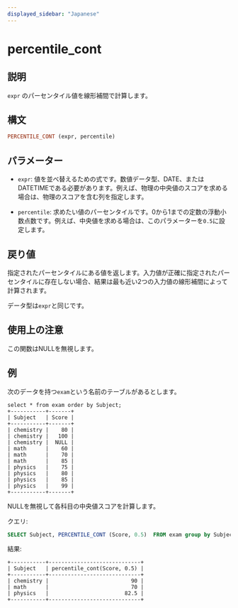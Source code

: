 ```yaml
---
displayed_sidebar: "Japanese"
---
```


# percentile_cont

## 説明

`expr` のパーセンタイル値を線形補間で計算します。

## 構文

```Haskell
PERCENTILE_CONT (expr, percentile) 
```

## パラメーター

- `expr`: 値を並べ替えるための式です。数値データ型、DATE、またはDATETIMEである必要があります。例えば、物理の中央値のスコアを求める場合は、物理のスコアを含む列を指定します。

- `percentile`: 求めたい値のパーセンタイルです。0から1までの定数の浮動小数点数です。例えば、中央値を求める場合は、このパラメーターを`0.5`に設定します。

## 戻り値

指定されたパーセンタイルにある値を返します。入力値が正確に指定されたパーセンタイルに存在しない場合、結果は最も近い2つの入力値の線形補間によって計算されます。

データ型は`expr`と同じです。

## 使用上の注意

この関数はNULLを無視します。

## 例

次のデータを持つ`exam`という名前のテーブルがあるとします。

```Plain
select * from exam order by Subject;
+-----------+-------+
| Subject   | Score |
+-----------+-------+
| chemistry |    80 |
| chemistry |   100 |
| chemistry |  NULL |
| math      |    60 |
| math      |    70 |
| math      |    85 |
| physics   |    75 |
| physics   |    80 |
| physics   |    85 |
| physics   |    99 |
+-----------+-------+
```

NULLを無視して各科目の中央値スコアを計算します。

クエリ:

```SQL
SELECT Subject, PERCENTILE_CONT (Score, 0.5)  FROM exam group by Subject;
```

結果:

```Plain
+-----------+-----------------------------+
| Subject   | percentile_cont(Score, 0.5) |
+-----------+-----------------------------+
| chemistry |                          90 |
| math      |                          70 |
| physics   |                        82.5 |
+-----------+-----------------------------+
```
